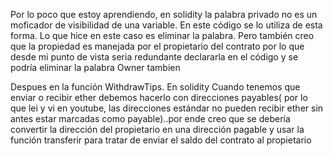 Por lo poco que estoy aprendiendo, en solidity la palabra privado no es un moficador de visibilidad de una variable. En este código se lo utiliza de esta forma. Lo que hice en este caso es eliminar la palabra. Pero también creo que  la propiedad es manejada por el propietario del contrato por lo que desde mi punto de vista seria redundante declararla en el código y se podría eliminar la palabra Owner tambien

Despues en la función WithdrawTips. En solidity Cuando tenemos que enviar o recibir  ether debemos hacerlo con direcciones payables( por lo que lei y vi en youtube, las direcciones estándar no pueden recibir ether sin antes estar marcadas como payable)..por ende creo que se debería convertir la  dirección del propietario en una dirección pagable y usar la función transferir para tratar de enviar el saldo del contrato al propietario
